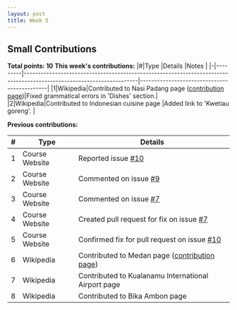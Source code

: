 ```yaml
---
layout: post
title: Week 5
---
```


Small Contributions
-------------------

**Total points: 10**
**This week's contributions:**
|#|Type		|Details 																											   |Notes										 |
|-|---------|----------------------------------------------------------------------------------------------------------------------|---------------------------------------------|
|1|Wikipedia|Contributed to Nasi Padang page ([contribution page](https://en.wikipedia.org/wiki/Special:Contributions/Ravenclaw14))|Fixed grammatical errors in 'Dishes' section.|
|2|Wikipedia|Contributed to Indonesian cuisine page																				   |Added link to 'Kwetiau goreng'.				 |		

**Previous contributions:**

|#|Type          |Details                                                               	 				 						|
|-|--------------|------------------------------------------------------------------------------------------------------------------|
|1|Course Website|Reported issue [#10](https://github.com/joannakl/cs480_s18/issues/10)  					 						|
|2|Course Website|Commented on issue [#9](https://github.com/joannakl/cs480_s18/issues/9)  			        					    |
|3|Course Website|Commented on issue [#7](https://github.com/joannakl/cs480_s18/issues/7)                     						|
|4|Course Website|Created pull request for fix on issue [#7](https://github.com/joannakl/cs480_s18/pull/52)   						|
|5|Course Website|Confirmed fix for pull request on issue [#10](https://github.com/joannakl/cs480_s18/pull/68)						|
|6|Wikipedia	 |Contributed to Medan page ([contribution page](https://en.wikipedia.org/wiki/Special:Contributions/Ravenclaw14))  |
|7|Wikipedia     |Contributed to Kualanamu International Airport page																|
|8|Wikipedia     |Contributed to Bika Ambon page																					|

